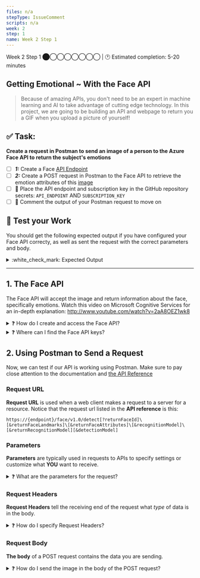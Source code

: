 ```yaml
---
files: n/a
stepType: IssueComment
scripts: n/a
week: 2
step: 1
name: Week 2 Step 1
---
```

Week 2 Step 1 ⬤◯◯◯◯◯◯◯ | 🕐 Estimated completion: 5-20 minutes

## Getting Emotional ~ With the Face API

> Because of amazing APIs, you don't need to be an expert in machine learning and AI to take advantage of cutting edge technology. In this project, we are going to be building an API and webpage to return you a GIF when you upload a picture of yourself!

## ✅ Task:

**Create a request in Postman to send an image of a person to the Azure Face API to return the subject's emotions**
- [ ] ***1:*** Create a Face [API Endpoint](https://smartbear.com/learn/performance-monitoring/api-endpoints/#:~:text=For%20APIs%2C%20an%20endpoint%20can,to%20carry%20out%20their%20function.&text=The%20place%20that%20APIs%20send,lives%2C%20is%20called%20an%20endpoint.)
- [ ] ***2:*** Create a POST request in Postman to the Face API to retrieve the emotion attributes of this [image](https://images.unsplash.com/photo-1507003211169-0a1dd7228f2d?ixid=MnwxMjA3fDB8MHxwaG90by1wYWdlfHx8fGVufDB8fHx8&ixlib=rb-1.2.1&auto=format&fit=crop&w=934&q=80)
- [ ] 🚀 Place the API endpoint and subscription key in the GitHub repository secrets: `API_ENDPOINT` AND `SUBSCRIPTION_KEY`
- [ ] 🚀 Comment the output of your Postman request to move on

## 🚧 Test your Work
You should get the following expected output if you have configured your Face API correcty, as well as sent the request with the correct parameters and body.

<details>
<summary>:white_check_mark: Expected Output </summary>

```json
{
  "result": [
    {
      "faceId": "d25465d6-0c38-4417-8466-cabdd908e756",
      "faceRectangle": {
        "top": 313,
        "left": 210,
        "width": 594,
        "height": 594
      },
      "faceAttributes": {
        "emotion": {
          "anger": 0,
          "contempt": 0,
          "disgust": 0,
          "fear": 0,
          "happiness": 1,
          "neutral": 0,
          "sadness": 0,
          "surprise": 0
        }
      }
    }
  ]
}
```
</details>

--- 

## 1. The Face API 

The Face API will accept the image and return information about the face, specifically emotions. Watch this video on Microsoft Cognitive Services for an in-depth explanation: http://www.youtube.com/watch?v=2aA8OEZ1wk8 

<details>
<summary>❓ How do I create and access the Face API?</summary>
</br>

1. Log into your Azure portal
2. Navigate to **Create a Resource**, the **AI + Machine Learning** tab on the left, and finally select **Face** and fill out the necessary information
3. Record and save the API endpoint and [subscription key](https://docs.microsoft.com/en-us/azure/api-management/api-management-subscriptions)
4. Place the API endpoint and subscrition key in the GitHub repository secrets: `API_ENDPOINT` AND `SUBSCRIPTION_KEY`
    * These keys will be used in the Azure function to give access to this API

<br>

</details>
<details>
<summary>❓ Where can I find the Face API keys?</summary>
 </br>

1. Navigate to the home page on the Micrsoft Azure portal (https://portal.azure.com/#home)
  <img width="1440" alt="Screen Shot 2021-02-04 at 4 00 33 PM" src="https://user-images.githubusercontent.com/28051494/106971033-edac0000-6702-11eb-8243-1b5c2318f76d.png">

2. Click on the resource you need the keys for
  <img width="1438" alt="Screen Shot 2021-02-04 at 4 00 49 PM" src="https://user-images.githubusercontent.com/28051494/106971035-ef75c380-6702-11eb-965b-c3ef7b5a7574.png">

3. On the left menu bar, locate the Resource Management section and click on "Keys and Endpoint"
  <img width="1440" alt="Screen Shot 2021-02-04 at 12 26 36 PM" src="https://user-images.githubusercontent.com/28051494/121618965-986b5c80-ca1c-11eb-8216-bd7347fb359a.png">

<br>
</details>

## 2. Using Postman to Send a Request

Now, we can test if our API is working using Postman. Make sure to pay close attention to the documentation and [the API Reference](https://westus.dev.cognitive.microsoft.com/docs/services/563879b61984550e40cbbe8d/operations/563879b61984550f30395236)

### Request URL

**Request URL** is used when a web client makes a request to a server for a resource. Notice that the request url listed in the **API reference** is this:

`https://{endpoint}/face/v1.0/detect[?returnFaceId]\[&returnFaceLandmarks]\[&returnFaceAttributes]\[&recognitionModel]\[&returnRecognitionModel][&detectionModel]`

### Parameters

**Parameters** are typically used in requests to APIs to specify settings or customize what **YOU** want to receive.

<details>
<summary>❓ What are the parameters for the request?</summary>
</br>

The Request URL has the following parameters in [ ]:
* [?returnFaceId]
* [&returnFaceLandmarks]
* [&returnFaceAttributes]
* [&recognitionModel]
* [&returnRecognitionModel]
* [&detectionModel]

Important things to note:
- All of the bracketed sections represent possible request parameters
  - Read through **Request Parameters** section carefully
  - How can we specify that we want to get the emotion data?
- All of the parameters are **optional**
  - We can delete the parameters we don't need in our request
  - Your **request URL** only requres one parameter, with a specific value
- Between `detect` and your parameter, add `?`
- *If you had more than one parameter,* you would need to place `&` between each (but not between `detect` and your first parameter)
  - Since we only have one parameter, no `&` are needed

:bulb: [**All of this is located in the documentation! Find this section to read more:**](https://westus.dev.cognitive.microsoft.com/docs/services/563879b61984550e40cbbe8d/operations/563879b61984550f30395236)
![image](https://user-images.githubusercontent.com/69332964/119398425-8613c380-bca5-11eb-9cb3-575b6b0e3ee7.png)

</details>

### Request Headers

**Request Headers** tell the receiving end of the request what *type* of data is in the body.

<details>
<summary>❓ How do I specify Request Headers?</summary>
</br>

- Go back to the Face API documentation [here](https://westus.dev.cognitive.microsoft.com/docs/services/563879b61984550e40cbbe8d/operations/563879b61984550f30395236), and find the **Request headers** section.
  - The `Content-Type`  header should be set to`application/octet-stream`. This specifies a binary file.
  - The `Ocp-Apim-Subscription-Key` header should be set to one of your two keys from your Face API resource.
  - Request headers are **not** part of the request URL. They are specified in the Postman headers tab:
  <img width="1085" alt="Screen Shot 2021-05-27 at 6 33 07 PM" src="https://user-images.githubusercontent.com/70852990/119905314-03476e80-bf1a-11eb-8354-0a32485cfcd7.png">

</details>

### Request Body

**The body** of a POST request contains the data you are sending.

<details>
<summary>❓ How do I send the image in the body of the POST request?</summary>
</br>

Go to the **body** tab of your Postman request and select **binary**:

<img width="1085" alt="Screen Shot 2021-05-27 at 6 37 53 PM" src="https://user-images.githubusercontent.com/70852990/119905640-a7311a00-bf1a-11eb-8b39-d891638e5e42.png">

Next, just upload the [image](https://images.unsplash.com/photo-1507003211169-0a1dd7228f2d?ixid=MnwxMjA3fDB8MHxwaG90by1wYWdlfHx8fGVufDB8fHx8&ixlib=rb-1.2.1&auto=format&fit=crop&w=934&q=80) and send your POST request.

</details>
</br>